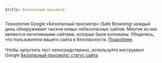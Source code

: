 ```yaml
---
$title: Безопасный просмотр
---
```


Технология Google «Безопасный просмотр» (Safe Browsing) каждый день обнаруживает тысячи новых небезопасных сайтов. Многие из них являются легитимными сайтами, которые были взломаны. Убедитесь, что пользователи вашего сайта в безопасности. [Подробнее](https://transparencyreport.google.com/safe-browsing/overview?hl=en). <br><br>Чтобы запустить тест непосредственно, используйте инструмент Google [Безопасный просмотр: статус сайта](https://transparencyreport.google.com/safe-browsing/search).
